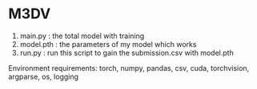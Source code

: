 # M3DV
1. main.py : the total model with training 
2. model.pth : the parameters of my model which works
3. run.py : run this script to gain the submission.csv with model.pth

Environment requirements:
    torch,
    numpy,
    pandas,
    csv,
    cuda,
    torchvision,
    argparse,
    os,
    logging
